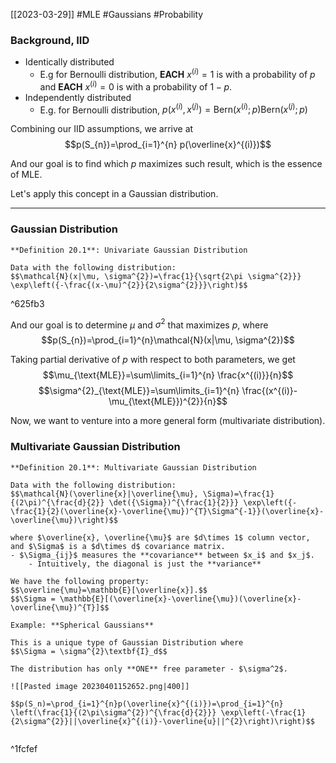 [[2023-03-29]] #MLE #Gaussians #Probability

### Background, IID
- Identically distributed
	- E.g for Bernoulli distribution, **EACH** $x^{(i)}=1$ is with a probability of $p$ and **EACH** $x^{(i)}=0$ is with a probability of $1-p$.
- Independently distributed
	- E.g. for Bernoulli distribution, $p (x^{(i)}, x^{(j)})=\text{Bern}(x^{(i)}; p)\text{Bern}(x^{(j)}; p)$

Combining our IID assumptions, we arrive at
$$p(S_{n})=\prod_{i=1}^{n} p(\overline{x}^{(i)})$$

And our goal is to find which $p$ maximizes such result, which is the essence of MLE.

Let's apply this concept in a Gaussian distribution.

---

### Gaussian Distribution

```ad-important
**Definition 20.1**: Univariate Gaussian Distribution

Data with the following distribution:
$$\mathcal{N}(x|\mu, \sigma^{2})=\frac{1}{\sqrt{2\pi \sigma^{2}}} \exp\left({-\frac{(x-\mu)^{2}}{2\sigma^{2}}}\right)$$
```

^625fb3

And our goal is to determine $\mu$ and $\sigma^2$ that maximizes $p$, where
$$p(S_{n})=\prod_{i=1}^{n}\mathcal{N}(x|\mu, \sigma^{2})$$

Taking partial derivative of $p$ with respect to both parameters, we get
$$\mu_{\text{MLE}}=\sum\limits_{i=1}^{n} \frac{x^{(i)}}{n}$$
$$\sigma^{2}_{\text{MLE}}=\sum\limits_{i=1}^{n} \frac{(x^{(i)}-\mu_{\text{MLE}})^{2}}{n}$$

Now, we want to venture into a more general form (multivariate distribution).

### Multivariate Gaussian Distribution

```ad-important
**Definition 20.1**: Multivariate Gaussian Distribution

Data with the following distribution:
$$\mathcal{N}(\overline{x}|\overline{\mu}, \Sigma)=\frac{1}{(2\pi)^{\frac{d}{2}} \det({\Sigma})^{\frac{1}{2}}} \exp\left({-\frac{1}{2}(\overline{x}-\overline{\mu})^{T}\Sigma^{-1}}(\overline{x}-\overline{\mu})\right)$$

where $\overline{x}, \overline{\mu}$ are $d\times 1$ column vector, and $\Sigma$ is a $d\times d$ covariance matrix. 
- $\Sigma_{ij}$ measures the **covariance** between $x_i$ and $x_j$.
	- Intuitively, the diagonal is just the **variance**

We have the following property:
$$\overline{\mu}=\mathbb{E}[\overline{x}].$$
$$\Sigma = \mathbb{E}[(\overline{x}-\overline{\mu})(\overline{x}-\overline{\mu})^{T}]$$
```

```ad-example
Example: **Spherical Gaussians**

This is a unique type of Gaussian Distribution where
$$\Sigma = \sigma^{2}\textbf{I}_d$$

The distribution has only **ONE** free parameter - $\sigma^2$.

![[Pasted image 20230401152652.png|400]]

$$p(S_n)=\prod_{i=1}^{n}p(\overline{x}^{(i)})=\prod_{i=1}^{n} \left(\frac{1}{(2\pi\sigma^{2})^{\frac{d}{2}}} \exp\left(-\frac{1}{2\sigma^{2}}||\overline{x}^{(i)}-\overline{u}||^{2}\right)\right)$$


```

^1fcfef

